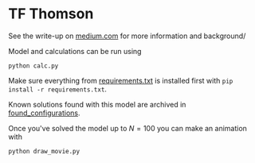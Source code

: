 # TF Thomson

See the write-up on [medium.com](https://medium.com/@travis.hoppe/stupid-tensorflow-tricks-3a837194b7a0) for more information and background/

Model and calculations can be run using

    python calc.py

Make sure everything from [requirements.txt](requirements.txt) is installed first with `pip install -r requirements.txt`.

Known solutions found with this model are archived in [found_configurations](found_configurations/).

Once you've solved the model up to $N=100$ you can make an animation with

    python draw_movie.py

